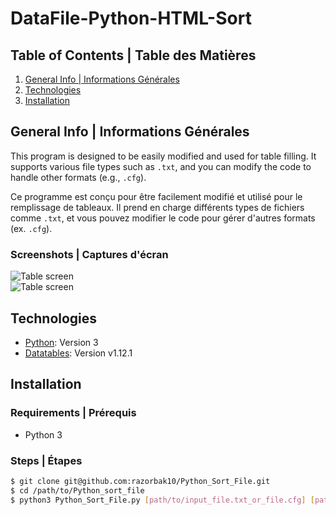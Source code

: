 # DataFile-Python-HTML-Sort

## Table of Contents | Table des Matières  
1. [General Info | Informations Générales](#general-info--informations-générales)  
2. [Technologies](#technologies)  
3. [Installation](#installation)  

## General Info | Informations Générales  
This program is designed to be easily modified and used for table filling. It supports various file types such as `.txt`, and you can modify the code to handle other formats (e.g., `.cfg`).  

Ce programme est conçu pour être facilement modifié et utilisé pour le remplissage de tableaux. Il prend en charge différents types de fichiers comme `.txt`, et vous pouvez modifier le code pour gérer d'autres formats (ex. `.cfg`).  

### Screenshots | Captures d'écran  
![Table screen](https://github.com/razorbak10/Python_Sort_File/blob/main/screen/image.PNG)  
![Table screen](https://github.com/razorbak10/Python_Sort_File/blob/main/screen/image2.PNG)  

## Technologies  
- [Python](https://www.python.org/downloads/source/): Version 3  
- [Datatables](https://datatables.net/manual/): Version v1.12.1  

## Installation  

### Requirements | Prérequis  
- Python 3  

### Steps | Étapes  
```sh
$ git clone git@github.com:razorbak10/Python_Sort_File.git
$ cd /path/to/Python_sort_file
$ python3 Python_Sort_File.py [path/to/input_file.txt_or_file.cfg] [path/to/html_output]


